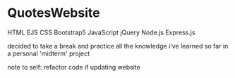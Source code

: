 # QuotesWebsite
HTML EJS
CSS Bootstrap5
JavaScript jQuery
Node.js Express.js

decided to take a break and practice all the knowledge i've learned so far in a personal 'midterm' project

note to self: refactor code if updating website
